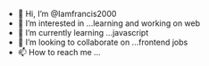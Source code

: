 - 👋 Hi, I’m @Iamfrancis2000
- 👀 I’m interested in ...learning and working on web
- 🌱 I’m currently learning ...javascript 
- 💞️ I’m looking to collaborate on ...frontend jobs
- 📫 How to reach me ...

<!---
Iamfrancis2000/Iamfrancis2000 is a ✨ special ✨ repository because its `README.md` (this file) appears on your GitHub profile.
You can click the Preview link to take a look at your changes.
--->
